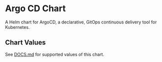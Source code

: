 # Argo CD Chart

A Helm chart for ArgoCD, a declarative, GitOps continuous delivery tool for Kubernetes.

## Chart Values

See [DOCS.md](DOCS.md) for supported values of this chart.
